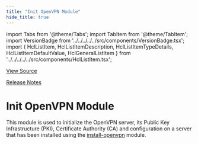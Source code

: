 ```yaml
---
title: "Init OpenVPN Module"
hide_title: true
---
```


import Tabs from '@theme/Tabs';
import TabItem from '@theme/TabItem';
import VersionBadge from '../../../../../src/components/VersionBadge.tsx';
import { HclListItem, HclListItemDescription, HclListItemTypeDetails, HclListItemDefaultValue, HclGeneralListItem } from '../../../../../src/components/HclListItem.tsx';

<a href="https://github.com/gruntwork-io/terraform-aws-openvpn/tree/main/modules%2Finit-openvpn" className="link-button" title="View the source code for this module in GitHub.">View Source</a>

<a href="https://github.com/gruntwork-io/terraform-aws-openvpn/releases?q=" className="link-button" title="Release notes for only the service catalog versions which impacted this service.">Release Notes</a>

# Init OpenVPN Module

This module is used to initialize the OpenVPN server, its Public Key Infrastructure (PKI), Certificate Authority
(CA) and configuration on a server that has been installed using the [install-openvpn](https://github.com/gruntwork-io/terraform-aws-openvpn/tree/main/modules/install-openvpn) module.


<!-- ##DOCS-SOURCER-START
{
  "originalSources": [
    "https://github.com/gruntwork-io/terraform-aws-openvpn/tree/modules%2Finit-openvpn%2Freadme.md",
    "https://github.com/gruntwork-io/terraform-aws-openvpn/tree/modules%2Finit-openvpn%2Fvariables.tf",
    "https://github.com/gruntwork-io/terraform-aws-openvpn/tree/modules%2Finit-openvpn%2Foutputs.tf"
  ],
  "sourcePlugin": "module-catalog-api",
  "hash": "444ed5df57602916d4ebcc4e5d52adc5"
}
##DOCS-SOURCER-END -->

